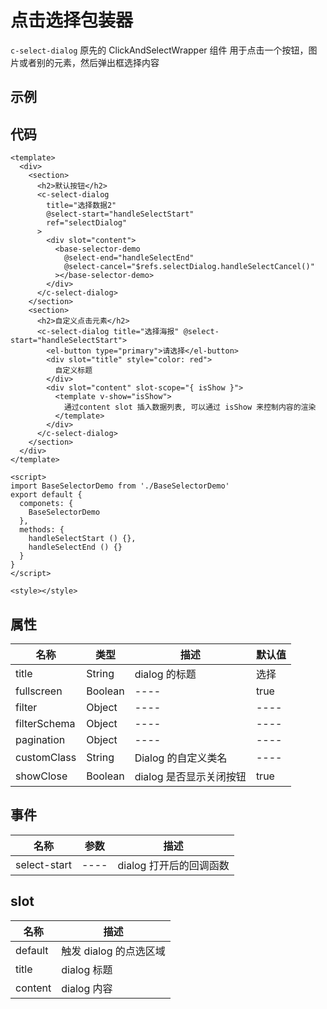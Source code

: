 # 点击选择包装器

`c-select-dialog`
原先的 ClickAndSelectWrapper 组件
用于点击一个按钮，图片或者别的元素，然后弹出框选择内容

## 示例

<Demo>
  <SelectDialogDemo />
</Demo>

## 代码

```vue
<template>
  <div>
    <section>
      <h2>默认按钮</h2>
      <c-select-dialog
        title="选择数据2"
        @select-start="handleSelectStart"
        ref="selectDialog"
      >
        <div slot="content">
          <base-selector-demo
            @select-end="handleSelectEnd"
            @select-cancel="$refs.selectDialog.handleSelectCancel()"
          ></base-selector-demo>
        </div>
      </c-select-dialog>
    </section>
    <section>
      <h2>自定义点击元素</h2>
      <c-select-dialog title="选择海报" @select-start="handleSelectStart">
        <el-button type="primary">请选择</el-button>
        <div slot="title" style="color: red">
          自定义标题
        </div>
        <div slot="content" slot-scope="{ isShow }">
          <template v-show="isShow">
            通过content slot 插入数据列表, 可以通过 isShow 来控制内容的渲染
          </template>
        </div>
      </c-select-dialog>
    </section>
  </div>
</template>

<script>
import BaseSelectorDemo from './BaseSelectorDemo'
export default {
  componets: {
    BaseSelectorDemo
  },
  methods: {
    handleSelectStart () {},
    handleSelectEnd () {}
  }
}
</script>

<style></style>
```

## 属性

| 名称         | 类型    | 描述                    | 默认值 |
| ------------ | ------- | ----------------------- | ------ |
| title        | String  | dialog 的标题           | 选择   |
| fullscreen   | Boolean | ----                    | true   |
| filter       | Object  | ----                    | ----   |
| filterSchema | Object  | ----                    | ----   |
| pagination   | Object  | ----                    | ----   |
| customClass  | String  | Dialog 的自定义类名     | ----   |
| showClose    | Boolean | dialog 是否显示关闭按钮 | true   |

## 事件

| 名称         | 参数 | 描述                    |
| ------------ | ---- | ----------------------- |
| select-start | ---- | dialog 打开后的回调函数 |

## slot

| 名称    | 描述                   |
| ------- | ---------------------- |
| default | 触发 dialog 的点选区域 |
| title   | dialog 标题            |
| content | dialog 内容            |
